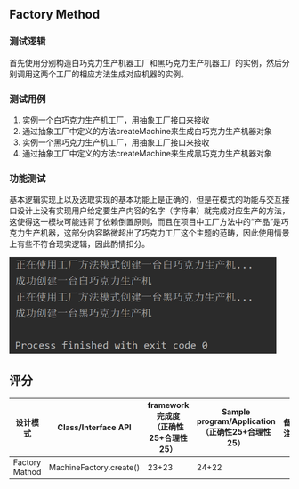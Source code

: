 ## Factory Method

### 测试逻辑

首先使用分别构造白巧克力生产机器工厂和黑巧克力生产机器工厂的实例，然后分别调用这两个工厂的相应方法生成对应机器的实例。

### 测试用例

1. 实例一个白巧克力生产机工厂，用抽象工厂接口来接收
2. 通过抽象工厂中定义的方法createMachine来生成白巧克力生产机器对象
3. 实例一个黑巧克力生产机工厂，用抽象工厂接口来接收
4. 通过抽象工厂中定义的方法createMachine来生成黑巧克力生产机器对象

### 功能测试

基本逻辑实现上以及选取实现的基本功能上是正确的，但是在模式的功能与交互接口设计上没有实现用户给定要生产内容的名字（字符串）就完成对应生产的方法，这使得这一模块可能违背了依赖倒置原则，而且在项目中工厂方法中的“产品”是巧克力生产机器，这部分内容略微超出了巧克力工厂这个主题的范畴，因此使用情景上有些不符合现实逻辑，因此酌情扣分。

<img src="../img/FactoryMethod.png" style="zoom:70%;" />



## 评分

| 设计模式       | Class/Interface API     | framework完成度<br />（正确性25+合理性25） | Sample program/Application<br />（正确性25+合理性25） | 备注 |
| -------------- | ----------------------- | ------------------------------------------ | ----------------------------------------------------- | ---- |
| Factory Mathod | MachineFactory.create() | 23+23                                      | 24+22                                                 |      |

